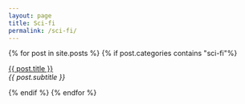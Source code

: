 ```yaml
---
layout: page
title: Sci-fi
permalink: /sci-fi/
---
```


<div class="posts">
    {% for post in site.posts %}
        {% if post.categories contains "sci-fi"%}
                <p><u><a href="{{ site.baseurl }}{{ post.url }}">{{ post.title }}</a></u><br><i>{{ post.subtitle }}</i></p>
        {% endif %}
    {% endfor %}
<div class="posts">    